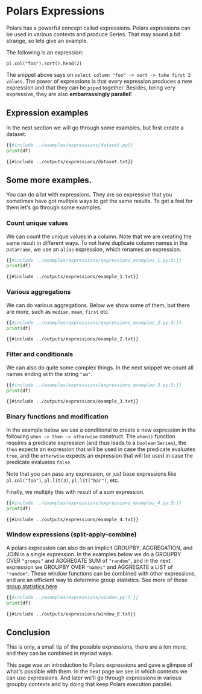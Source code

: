 # Polars Expressions

Polars has a powerful concept called expressions. Polars expressions can be used in
various contexts and produce Series. That may sound a bit strange, so lets give an
example.

The following is an expression:

`pl.col("foo").sort().head(2)`

The snippet above says on `select column "foo" -> sort -> take first 2 values`. The
power of expressions is that every expression produces a new expression and that they
can be `piped` together. Besides, being very expressive, they are also **embarrassingly
parallel**!

## Expression examples

In the next section we will go through some examples, but first create a dataset:

```python
{{#include ../examples/expressions/dataset.py}}
print(df)
```

```text
{{#include ../outputs/expressions/dataset.txt}}
```

## Some more examples.

You can do a lot with expressions. They are so expressive that you sometimes have got
multiple ways to get the same results. To get a feel for them let's go through some
examples.

### Count unique values

We can count the unique values in a column. Note that we are creating the same result in
different ways. To not have duplicate column names in the `DataFrame`, we use an
`alias` expression, which renames an expression.

```python
{{#include ../examples/expressions/expressions_examples_1.py:5:}}
print(df)
```

```text
{{#include ../outputs/expressions/example_1.txt}}
```

### Various aggregations

We can do various aggregations. Below we show some of them, but there are more, such as
`median`, `mean`, `first` etc.

```python
{{#include ../examples/expressions/expressions_examples_2.py:5:}}
print(df)
```

```text
{{#include ../outputs/expressions/example_2.txt}}
```

### Filter and conditionals

We can also do quite some complex things. In the next snippet we count all names ending
with the string `"am"`.

```python
{{#include ../examples/expressions/expressions_examples_3.py:5:}}
print(df)
```

```text
{{#include ../outputs/expressions/example_3.txt}}
```

### Binary functions and modification

In the example below we use a conditional to create a new expression in the following
`when -> then -> otherwise` construct. The `when()` function requires a predicate
expression (and thus leads to a `boolean` `Series`), the `then` expects an
expression that will be used in case the predicate evaluates `true`, and the `otherwise`
expects an expression that will be used in case the predicate evaluates `false`.

Note that you can pass any expression, or just base expressions like `pl.col("foo")`,
`pl.lit(3)`, `pl.lit("bar")`, etc.

Finally, we multiply this with result of a sum expression.

```python
{{#include ../examples/expressions/expressions_examples_4.py:5:}}
print(df)
```

```text
{{#include ../outputs/expressions/example_4.txt}}
```

### Window expressions (split-apply-combine)

A polars expression can also do an implicit GROUPBY, AGGREGATION, and JOIN in a single expression.
In the examples below we do a GROUPBY OVER `"groups"` and AGGREGATE SUM of `"random"`, and in the next expression
we GROUPBY OVER `"names"` and AGGREGATE a LIST of `"random"`. These window functions can be combined with other expressions,
and are an efficient way to determine group statistics. See more of those [group statistics here](POLARS_PY_REF_GUIDE/expression.html#aggregation)

```python
{{#include ../examples/expressions/window.py:5:}}
print(df)
```

```text
{{#include ../outputs/expressions/window_0.txt}}
```

## Conclusion

This is only, a small tip of the possible expressions, there are a ton more, and they
can be combined in myriad ways.

This page was an introduction to Polars expressions and gave a glimpse of what's
possible with them. In the next page we see in which contexts we can use expressions. And later we'll go through expressions
in various groupby contexts and by doing that keep Polars execution parallel.
